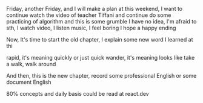 Friday, another Friday, and I will make a plan at this weekend, I want to continue watch the video of teacher Tiffani and continue do some practicing of algorithm
and this is some grumble
I have no idea, I'm afraid to sth, I watch video, I listen music, I feel boring
I hope a happy ending

Now, It's time to start the old chapter, I explain some new word I learned at thi

rapid, it's meaning quickly or just quick
wander, it's meaning looks like take a walk, walk around

And then, this is the new chapter, record some professional English or some document English

80% concepts and daily basis could be read at react.dev
